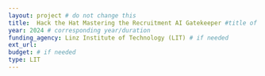 ```yaml
---
layout: project # do not change this
title: 	Hack the Hat Mastering the Recruitment AI Gatekeeper #title of the project
year: 2024 # corresponding year/duration
funding_agency: Linz Institute of Technology (LIT) # if needed
ext_url: 
budget: # if needed
type: LIT
---
```

